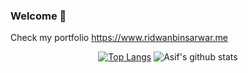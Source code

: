 ### Welcome 👋
Check my portfolio https://www.ridwanbinsarwar.me 
<div align="center">

[![Top Langs](https://github-readme-stats.vercel.app/api/top-langs/?username=xenon-r&layout=compact&&theme=radical)](https://github.com/anuraghazra/github-readme-stats)
![Asif's github stats](https://github-readme-stats.vercel.app/api/?username=xenon-r&show_icons=true&&theme=radical)

</div

<!--
 is a ✨ _special_ ✨ repository because its `README.md` (this file) appears on your GitHub profile.

Here are some ideas to get you started:

- 🔭 I’m currently working on ...
- 🌱 I’m currently learning ...
- 👯 I’m looking to collaborate on ...
- 🤔 I’m looking for help with ...
- 💬 Ask me about ...
- 📫 How to reach me: ...
- 😄 Pronouns: ...
- ⚡ Fun fact: ...
-->

